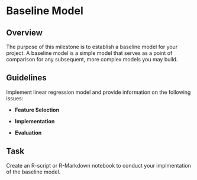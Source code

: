 # Baseline Model

## Overview

The purpose of this milestone is to establish a baseline model for your project. A baseline model is a simple model that serves as a point of comparison for any subsequent, more complex models you may build.

## Guidelines

Implement linear regression model and provide information on the following issues:

- **Feature Selection**

- **Implementation**

- **Evaluation**

## Task

Create an R-script or R-Markdown notebook to conduct your implmentation of the baseline model.
